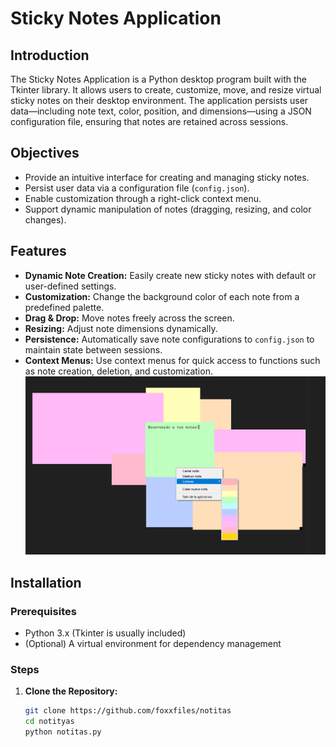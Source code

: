 # Sticky Notes Application

## Introduction

The Sticky Notes Application is a Python desktop program built with the Tkinter library. It allows users to create, customize, move, and resize virtual sticky notes on their desktop environment. The application persists user data—including note text, color, position, and dimensions—using a JSON configuration file, ensuring that notes are retained across sessions.

## Objectives

- Provide an intuitive interface for creating and managing sticky notes.
- Persist user data via a configuration file (`config.json`).
- Enable customization through a right-click context menu.
- Support dynamic manipulation of notes (dragging, resizing, and color changes).

## Features

- **Dynamic Note Creation:** Easily create new sticky notes with default or user-defined settings.
- **Customization:** Change the background color of each note from a predefined palette.
- **Drag & Drop:** Move notes freely across the screen.
- **Resizing:** Adjust note dimensions dynamically.
- **Persistence:** Automatically save note configurations to `config.json` to maintain state between sessions.
- **Context Menus:** Use context menus for quick access to functions such as note creation, deletion, and customization.
![Descripción de la imagen](https://github.com/foxxfiles/notitas/blob/main/images/notitas.png)
## Installation

### Prerequisites

- Python 3.x (Tkinter is usually included)
- (Optional) A virtual environment for dependency management

### Steps

1. **Clone the Repository:**
   ```bash
   git clone https://github.com/foxxfiles/notitas
   cd notityas
   python notitas.py
